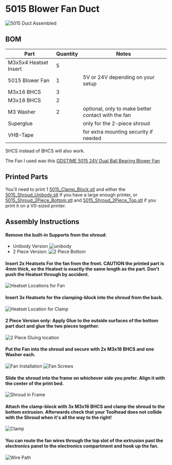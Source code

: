 # 5015 Blower Fan Duct

![5015 Duct Assembled](images/Assembled.png)

## BOM

| Part                  | Quantity | Notes                                              |
| --------------------- | -------- | -------------------------------------------------- |
| M3x5x4 Heatset Insert | 5        |                                                    |
| 5015 Blower Fan       | 1        | 5V or 24V depending on your setup                  |
| M3x16 BHCS            | 3        |                                                    |
| M3x18 BHCS            | 2        |                                                    |
| M3 Washer             | 2        | optional, only to make better contact with the fan |
| Superglue             |          | only for the 2-piece shroud                        |
| VHB-Tape              |          | for extra mounting security if needed              |

SHCS instead of BHCS will also work.

The Fan I used was this [GDSTIME 5015 24V Dual Ball Bearing Blower Fan](https://www.aliexpress.com/item/32865977791.html)

## Printed Parts

You'll need to print 1 [5015_Clamp_Block.stl](STL/5015_Clamp_Block.stl) and either the [5015_Shroud_Unibody.stl](STL/5015_Shroud_Unibody.stl) if you have a large enough printer, or [5015_Shroud_2Piece_Bottom.stl](STL/5015_Shroud_2Piece_Bottom.stl) and [5015_Shroud_2Piece_Top.stl](STL/5015_Shroud_2Piece_Top.stl) if you print it on a V0-sized printer.

## Assembly Instructions

#### Remove the built-in Supports from the shroud:

- Unibody Version
  ![unibody](images/Assembly_Shroud_Support.png)
- 2 Piece Version:
  ![2 Piece Bottom](images/Assembly_Shroud_2Part_Supports.png)

#### Insert 2x Heatsets For the fan from the front. **CAUTION** the printed part is 4mm thick, so the Heatset is exactly the same length as the part. Don't push the Heatset through by accident.

![Heatset Locations for Fan](images/Assembly_Shroud_Heatsets_Front.png)

#### Insert 3x Heatsets for the clamping-block into the shroud from the back.

![Heatset Location for Clamp](images/Assembly_Shroud_Heatsets_Back.png)

#### 2 Piece Version only: Apply Glue to the outside surfaces of the bottom part duct and glue the two pieces together.

![2 Piece Gluing location](images/Assembly_Shroud_2Part_Glue.png)

#### Put the Fan into the shroud and secure with 2x M3x18 BHCS and one Washer each.

![Fan Installation](images/Assembly_Shroud_Fan.png)
![Fan Screws](images/Assembly_Shroud_Fan_Screws.png)

#### Slide the shroud into the frame on whichever side you prefer. Align it with the center of the print bed.

![Shroud in Frame](images/Assembly_Shroud_Frame.png)

#### Attach the clamp-block with 3x M3x16 BHCS and clamp the shroud to the bottom extrusion. **Afterwards check that your Toolhead does not collide with the Shroud when it's all the way to the right!**

![Clamp](images/Assembly_Clamp.png)

#### You can route the fan wires through the top slot of the extrusion past the electronics panel to the electronics compartment and hook up the fan.

![Wire Path](images/Assembly_Wire_Frame.png)
